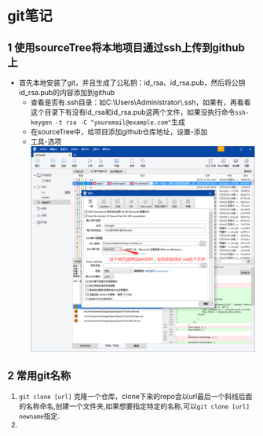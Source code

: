 # git笔记

## 1 使用sourceTree将本地项目通过ssh上传到github上
- 首先本地安装了git，并且生成了公私钥：id_rsa、id_rsa.pub，然后将公钥id_rsa.pub的内容添加到github
  - 查看是否有.ssh目录：如C:\Users\Administrator\\.ssh，如果有，再看看这个目录下有没有id_rsa和id_rsa.pub这两个文件，如果没执行命令`ssh-keygen -t rsa -C "youremail@example.com"`生成
  - 在sourceTree中，给项目添加github仓库地址，设置-添加
  - 工具-选项
    ![图1](../image/vscode01.png "图1")

## 2 常用git名称

1. `git clone [url]`
   克隆一个仓库，clone下来的repo会以url最后一个斜线后面的名称命名,创建一个文件夹,如果想要指定特定的名称,可以`git clone [url] newname`指定.
2. 
